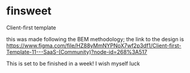 # finsweet
Client-first template

this was made following the BEM methodology;
the link to the design is https://www.figma.com/file/HZ88yMmNYPNoX7wf2p3df1/Client-first-Template-11---SaaS-(Community)?node-id=268%3A517

This is set to be finished in a week! I wish myself luck
